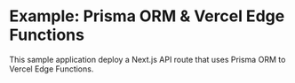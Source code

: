 # Example: Prisma ORM & Vercel Edge Functions

This sample application deploy a Next.js API route that uses Prisma ORM to Vercel Edge Functions.
